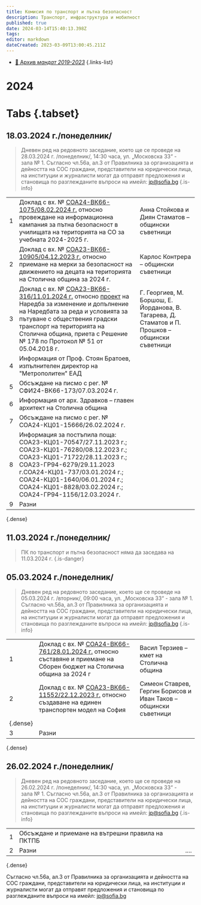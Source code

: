 ```yaml
---
title: Комисия по транспорт и пътна безопасност
description: Транспорт, инфраструктура и мобилност
published: true
date: 2024-03-14T15:40:13.398Z
tags: 
editor: markdown
dateCreated: 2023-03-09T13:00:45.211Z
---
```


- [:notebook_with_decorative_cover: Архив *мандат 2019-2023*](/bg/politics/transport-council/2019-2023)
{.links-list}



# 2024

# Tabs  {.tabset}




## 18.03.2024 г./понеделник/
>Дневен ред на редовното заседание, което ще се проведе на 28.03.2024 г. /понеделник/, 14:30 часа, ул. „Московска 33“ - зала № 1. Съгласно чл.56а, ал.3 от Правилника за организацията и дейността на СОС граждани, представители на юридически лица, на институции и журналисти могат да отправят предложения и становища по разглежданите въпроси на имейл: [jp@sofia.bg](mailto:y.tsankova@sofia.bg)
{.is-info}

|     |     |     |
| --- | --- | --- |
| 1 | Доклад с вх. № [СОА24-ВК66-1075/08.02.2024 г.](https://council.sofia.bg/documents/d/guest/soa24-vk66-1075-stojkova-stamatov) относно провеждане на информационна кампания за пътна безопасност в училищата на територията на СО за учебната 2024-2025 г. |  Анна Стойкова и Диян Стаматов – общински съветници  |
| 2 | Доклад с вх. № [СОА23-ВК66-10905/04.12.2023 г.](https://council.sofia.bg/documents/d/guest/soa23-vk66-10905-kontrera) относно приемане на мерки за безопасност на движението на децата на територията на Столична община за 2024 г.  | Карлос Контрера – общински съветници |
| 3 | Доклад с вх. № [СОА23-ВК66-316/11.01.2024 г.](https://www.sofia.bg/documents/20121/48995004/СОА24-ВК66-316-Доклад.pdf) относно [проект](https://www.sofia.bg/documents/20121/48995004/Проект+на+решение.pdf) на Наредба за изменение и допълнение на Наредбата за реда и условията за пътуване с обществения градски транспорт на територията на Столична община, приета с Решение № 178 по Протокол № 51 от 05.04.2018 г.   | Г. Георгиев, М. Боршош, Е. Йорданова, В. Тагарева, Д. Стаматов и П. Прошков – общински съветници |
| 4 | Информация от  Проф. Стоян Братоев, изпълнителен директор на "Метрополитен" ЕАД  | |
| 5 |Обсъждане на писмо с рег. № СФИ24-ВК66-173/07.03.2024 г.  | |
| 6 | Информация от арх. Здравков – главен архитект на Столична община | |
| 7 | Обсъждане на писмо с рег. № СОА24-КЦ01-15666/26.02.2024 г. | |
| 8 | Информация за постъпила поща:  СОА23-КЦ01-70547/27.11.2023 г.; СОА23-КЦ01-76280/08.12.2023 г.; СОА23-КЦ01-71722/28.11.2023 г.; СОА23-ГР94-6279/29.11.2023 г.СОА24-КЦ01-737/03.01.2024 г.; СОА24-КЦ01-1640/06.01.2024 г.; СОА24-КЦ01-8828/03.02.2024 г.; СОА24-ГР94-1156/12.03.2024 г. |
| 9 | Разни | |
{.dense}  





## 11.03.2024 г./понеделник/

> ПК по транспорт и пътна безопасност няма да заседава на 11.03.2024 г.
{.is-danger}


## 05.03.2024 г./понеделник/

>Дневен ред на редовното заседание, което ще се проведе на 05.03.2024 г. /вторник/, 09:00 часа, ул. „Московска 33“ - зала № 1. Съгласно чл.56а, ал.3 от Правилника за организацията и дейността на СОС граждани, представители на юридически лица, на институции и журналисти могат да отправят предложения и становища по разглежданите въпроси на имейл: [jp@sofia.bg](mailto:y.tsankova@sofia.bg)
{.is-info}

|     |     |     |
| --- | --- | --- |
| 1 | Доклад с вх. № [СОА24-ВК66-761/28.01.2024 г.](https://drive.google.com/file/d/1FX6z-9_OVkS-AulmZ_7EjjVw9boaAX0v/view?usp=sharing) относно съставяне и приемане на Сборен бюджет на Столична община за 2024 г | Васил Терзиев – кмет на Столична община   |
| 2 | Доклад с вх. № [СОА23-ВК66-11552/22.12.2023 г.](https://drive.google.com/file/d/1NZJibZj3KOizn1F9UatKFv-iNASnDu_k/view?usp=sharing) относно създаване на единен транспортен модел на София | Симеон Ставрев, Гергин Борисов и Иван Таков – общински съветници|
{.dense}  |
| 3 | Разни | 
{.dense}  





 ## 26.02.2024 г./понеделник/

>Дневен ред на редовното заседание, което ще се проведе на 26.02.2024 г. /понеделник/, 14:30 часа, ул. „Московска 33“ - зала № 1. Съгласно чл.56а, ал.3 от Правилника за организацията и дейността на СОС граждани, представители на юридически лица, на институции и журналисти могат да отправят предложения и становища по разглежданите въпроси на имейл: [jp@sofia.bg](mailto:y.tsankova@sofia.bg)
{.is-info}

|     |     |     |
| --- | --- | --- |
| 1 | Обсъждане и приемане на вътрешни правила на ПКТПБ |   |
| 2 | Разни | .... |
{.dense}



Съгласно чл.56а, ал.3 от Правилника за организацията и дейността на СОС граждани, представители на юридически лица, на институции и журналисти могат да отправят предложения и становища по разглежданите въпроси на имейл:  jp@sofia.bg